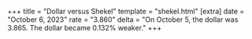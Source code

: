 +++
title = "Dollar versus Shekel"
template = "shekel.html"
[extra]
date = "October  6, 2023"
rate = "3.860"
delta = "On October  5, the dollar was 3.865. The dollar became 0.132% weaker."
+++
